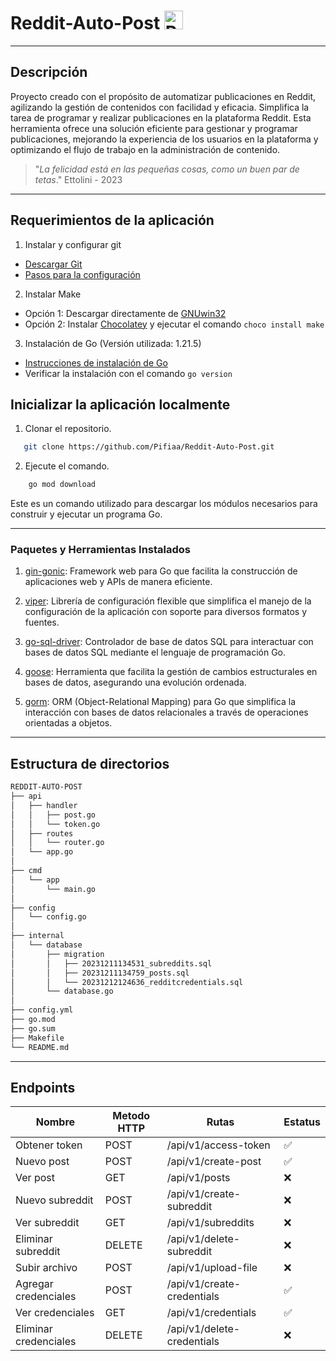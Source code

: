 # Reddit-Auto-Post <img src="https://seeklogo.com/images/R/reddit-logo-23F13F6A6A-seeklogo.com.png" alt="Reddit" height="30" width="30" margin="auto" display="block" >

---

## Descripción
Proyecto creado con el propósito de automatizar publicaciones en Reddit, agilizando la gestión de contenidos con facilidad y eficacia. Simplifica la tarea de programar y realizar publicaciones en la plataforma Reddit. Esta herramienta ofrece una solución eficiente para gestionar y programar publicaciones, mejorando la experiencia de los usuarios en la plataforma y optimizando el flujo de trabajo en la administración de contenido.


> "*La felicidad está en las pequeñas cosas, como un buen par de tetas*."
> Ettolini - 2023

---

## Requerimientos de la aplicación
1. Instalar y configurar git
- [Descargar Git](https://git-scm.com/downloads)
- [Pasos para la configuración](https://git-scm.com/book/en/v2/Getting-Started-First-Time-Git-Setup)

2. Instalar Make
- Opción 1: Descargar directamente de [GNUwin32](https://gnuwin32.sourceforge.net/packages/)
- Opción 2: Instalar [Chocolatey](https://chocolatey.org/install) y ejecutar el comando `choco install make`

3. Instalación de Go (Versión utilizada: 1.21.5)
- [Instrucciones de instalación de Go](https://go.dev/doc/install)
- Verificar la instalación con el comando `go version`  
    
## Inicializar la aplicación localmente
1. Clonar el repositorio.
 ```bash   
    git clone https://github.com/Pifiaa/Reddit-Auto-Post.git
```

2. Ejecute el comando.
```bash   
    go mod download
```
Este es un comando utilizado para descargar los módulos necesarios para construir y ejecutar un programa Go.

---

### Paquetes y Herramientas Instalados
1. [gin-gonic](https://gin-gonic.com/es/): Framework web para Go que facilita la construcción de aplicaciones web y APIs de manera eficiente.

2. [viper](https://github.com/spf13/viper): Librería de configuración flexible que simplifica el manejo de la configuración de la aplicación con soporte para diversos formatos y fuentes.

3. [go-sql-driver](https://github.com/go-sql-driver/mysql): Controlador de base de datos SQL para interactuar con bases de datos SQL mediante el lenguaje de programación Go.

4. [goose](https://github.com/pressly/goose): Herramienta que facilita la gestión de cambios estructurales en bases de datos, asegurando una evolución ordenada.

5. [gorm](https://gorm.io/): ORM (Object-Relational Mapping) para Go que simplifica la interacción con bases de datos relacionales a través de operaciones orientadas a objetos.

---

## Estructura de directorios
```bash
REDDIT-AUTO-POST
├── api
│   ├── handler
│   │   ├── post.go
│   │   └── token.go
│   ├── routes
│   │   └── router.go
│   └── app.go
│
├── cmd
│   └── app 
│       └── main.go
│
├── config
│   └── config.go
│
├── internal
│   └── database
│       ├── migration
│       │   ├── 20231211134531_subreddits.sql
│       │   ├── 20231211134759_posts.sql
│       │   └── 20231212124636_redditcredentials.sql
│       └── database.go
│
├── config.yml
├── go.mod
├── go.sum
├── Makefile
└── README.md

```

---

## Endpoints
| Nombre                   | Metodo HTTP    | Rutas                       | Estatus  |
|--------------------------|----------------|-----------------------------|----------|
| Obtener token            | POST           | /api/v1/access-token        | &#x2705; | 
| Nuevo post               | POST           | /api/v1/create-post         | &#x2705; |
| Ver post                 | GET            | /api/v1/posts               | &#x274C; |
| Nuevo subreddit          | POST           | /api/v1/create-subreddit    | &#x274C; |
| Ver subreddit            | GET            | /api/v1/subreddits          | &#x274C; |
| Eliminar subreddit       | DELETE         | /api/v1/delete-subreddit    | &#x274C; |
| Subir archivo            | POST           | /api/v1/upload-file         | &#x274C; |
| Agregar credenciales     | POST           | /api/v1/create-credentials  | &#x2705; |
| Ver credenciales         | GET            | /api/v1/credentials         | &#x2705; |
| Eliminar credenciales    | DELETE         | /api/v1/delete-credentials  | &#x274C; |
